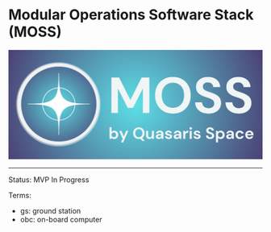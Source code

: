 # Modular Operations Software Stack (MOSS)

<div align="center">
    <img src="docs/assets/MOSS_QuasarisSpace_Logo.png" alt="MOSS Logo"/>
</div>

---

Status: MVP In Progress

Terms:
- gs: ground station
- obc: on-board computer